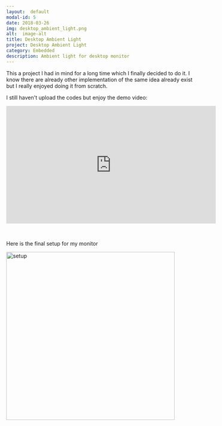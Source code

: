 ```yaml
---
layout:  default
modal-id: 5
date: 2018-03-26
img: desktop_ambient_light.png
alt:  image-alt
title: Desktop Ambient Light
project: Desktop Ambient Light
category: Embedded
description: Ambient light for desktop monitor
---
```


<p>This a project I had in mind for a long time which I finally decided to do it. I know there are already other implementation of the same idea already exist but I really enjoyed doing it from scratch.</p>
<p>I still haven't upload the codes but enjoy the demo video:</p>
<p><iframe src="https://www.youtube.com/embed/af8YSnSm0to?rel=0" width="560" height="315" frameborder="0" allowfullscreen="allowfullscreen"></iframe></p>
<p>&nbsp;</p>
<p>Here is the final setup for my monitor</p>
<p><img class="img-responsive" src="{{site.url}}\img\post\project\desktopambientlight\post_1\setup.jpg" alt="setup" height="450"/></p>